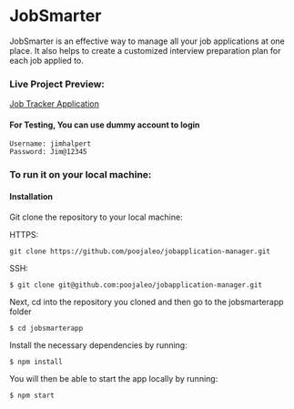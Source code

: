 # JobSmarter
JobSmarter is an effective way to manage all your job applications at one place. It also helps to create a customized interview preparation plan for each job applied to.


### Live Project Preview:

[Job Tracker Application](https://main.d17vxbprzqh5g3.amplifyapp.com/)

#### For Testing, You can use dummy account to login
    Username: jimhalpert
    Password: Jim@12345

### To run it on your local machine:
#### Installation

Git clone the repository to your local machine:

HTTPS:

`git clone https://github.com/poojaleo/jobapplication-manager.git`

SSH:

`$ git clone git@github.com:poojaleo/jobapplication-manager.git`

Next, cd into the repository you cloned and then go to the jobsmarterapp folder

`$ cd jobsmarterapp`

Install the necessary dependencies by running:

`$ npm install`

You will then be able to start the app locally by running:

`$ npm start`
